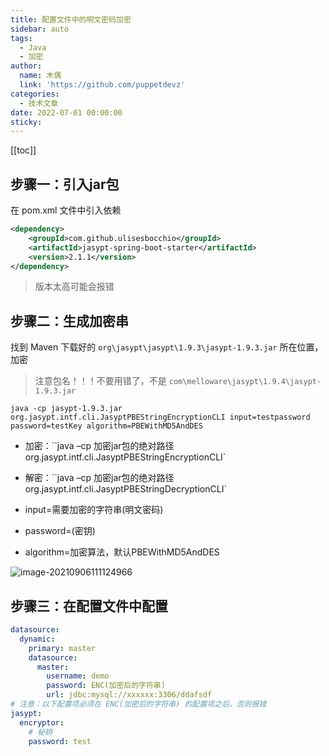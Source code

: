 ```yaml
---
title: 配置文件中的明文密码加密
sidebar: auto
tags:
  - Java
  - 加密
author:
  name: 木偶
  link: 'https://github.com/puppetdevz'
categories:
  - 技术文章
date: 2022-07-01 00:00:00
sticky:
---
```





<!-- more -->

[[toc]]

## 步骤一：引入jar包

在 pom.xml 文件中引入依赖

```xml
<dependency>
    <groupId>com.github.ulisesbocchio</groupId>
    <artifactId>jasypt-spring-boot-starter</artifactId>
    <version>2.1.1</version>
</dependency>
```

> 版本太高可能会报错

## 步骤二：生成加密串

找到 Maven 下载好的 `org\jasypt\jasypt\1.9.3\jasypt-1.9.3.jar` 所在位置，加密

> 注意包名！！！不要用错了，不是 `com\melloware\jasypt\1.9.4\jasypt-1.9.3.jar`

```shell
java -cp jasypt-1.9.3.jar org.jasypt.intf.cli.JasyptPBEStringEncryptionCLI input=testpassword password=testKey algorithm=PBEWithMD5AndDES
```

* 加密：``java –cp 加密jar包的绝对路径 org.jasypt.intf.cli.JasyptPBEStringEncryptionCLI`

* 解密：``java –cp 加密jar包的绝对路径 org.jasypt.intf.cli.JasyptPBEStringDecryptionCLI`

* input=需要加密的字符串(明文密码)

* password=(密钥) 

* algorithm=加密算法，默认PBEWithMD5AndDES

![image-20210906111124966](https://oss.puppetdev.top/image/note/61c5f690dcbdb37165ecf564cec1d0b0.png)

## 步骤三：在配置文件中配置

~~~yaml
datasource:
  dynamic:
    primary: master
    datasource:
      master:
      	username: demo
      	password: ENC(加密后的字符串)
      	url: jdbc:mysql://xxxxxx:3306/ddafsdf
# 注意：以下配置项必须在 ENC(加密后的字符串) 的配置项之后，否则报错
jasypt:
  encryptor:
  	# 秘钥
  	password: test
~~~



